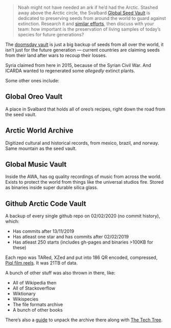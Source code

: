 > Noah might not have needed an ark if he’d had the Arctic. Stashed away above the Arctic circle, the Svalbard [Global Seed Vault](https://www.bostonglobe.com/2024/07/05/opinion/svalbard-seed-vault-climate-change/) is dedicated to preserving seeds from around the world to guard against extinction. Research it and [similar efforts](https://www.foodandwine.com/news/oreo-doomsday-vault-norway), then discuss with your team: how important is the preservation of living samples of today’s species for future generations?

The [doomsday vault](https://seedvault.nordgen.org/) is just a big backup of seeds from all over the world, it isn’t just for the future generation — current countries are claiming seeds from their land after wars to recoup their losses.

Syria claimed from here in 2015, because of the Syrian Civil War. And ICARDA wanted to regenerated some *allegedly* extinct plants.

Some other ones include:

## Global Oreo Vault

A place in Svalbard that holds all of oreo’s recipes, right down the road from the seed vault.

## Arctic World Archive

Digitized cultural and historical records, from mexico, brazil, and norway. Same mountain as the seed vault.

## Global Music Vault

Inside the AWA, has og quality recordings of music from across the world. Exists to protect the world from things like the universal studios fire. Stored as binaries inside super durable silica glass.

## Github Arctic Code Vault

A backup of every single github repo on 02/02/2020 (no commit history), which:

 - Has commits after 13/11/2019
 - Has atleast one star and has commits after 02/02/2019
 - Has atleast 250 starts (includes gh-pages and binaries >100KB for these)

Each repo was TARed, XZed and put into 186 QR encoded, compressed, [Piql film reels](https://piql.com/). It was 21TB of data.

A bunch of other stuff was also thrown in there, like:

 - All of Wikipedia then
 - All of Stackoverflow
 - Wiktionary
 - Wikispecies
 - The file formats archive
 - A bunch of other books

There’s also a [guide](https://github.com/github/archive-program/blob/master/GUIDE.md) to unpack the archive there along with [The Tech Tree](https://github.com/github/archive-program/blob/master/TheTechTree.md).
